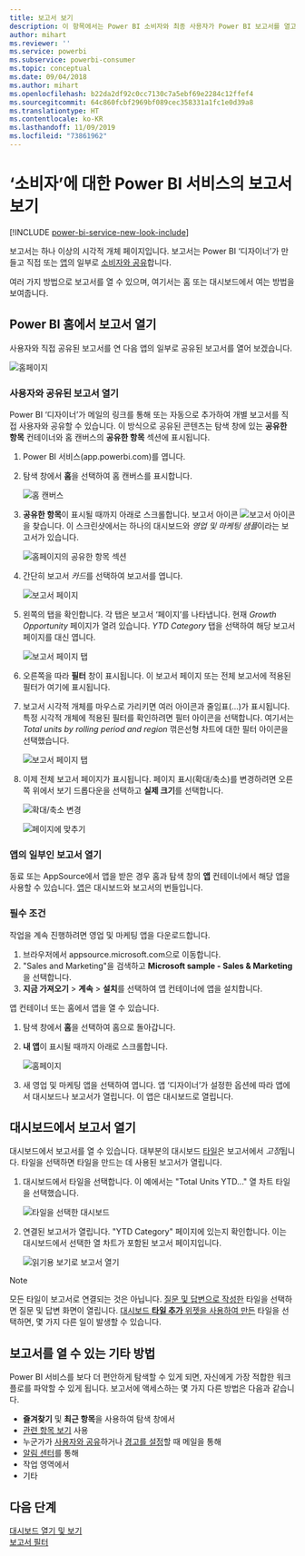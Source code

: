 ```yaml
---
title: 보고서 보기
description: 이 항목에서는 Power BI 소비자와 최종 사용자가 Power BI 보고서를 열고 보아야 하는 내용을 표시합니다.
author: mihart
ms.reviewer: ''
ms.service: powerbi
ms.subservice: powerbi-consumer
ms.topic: conceptual
ms.date: 09/04/2018
ms.author: mihart
ms.openlocfilehash: b22da2df92c0cc7130c7a5ebf69e2284c12ffef4
ms.sourcegitcommit: 64c860fcbf2969bf089cec358331a1fc1e0d39a8
ms.translationtype: HT
ms.contentlocale: ko-KR
ms.lasthandoff: 11/09/2019
ms.locfileid: "73861962"
---
```

# <a name="view-a-report-in-the-power-bi-service-for-consumers"></a>‘소비자’에 대한 Power BI 서비스의 보고서 보기 

[!INCLUDE [power-bi-service-new-look-include](../includes/power-bi-service-new-look-include.md)]

보고서는 하나 이상의 시각적 개체 페이지입니다. 보고서는 Power BI ‘디자이너’가 만들고 직접 또는 [앱](end-user-apps.md)의 일부로 [소비자와 공유](end-user-shared-with-me.md)합니다.   

여러 가지 방법으로 보고서를 열 수 있으며, 여기서는 홈 또는 대시보드에서 여는 방법을 보여줍니다. 

<!-- add art-->


## <a name="open-a-report-from-power-bi-home"></a>Power BI 홈에서 보고서 열기
사용자와 직접 공유된 보고서를 연 다음 앱의 일부로 공유된 보고서를 열어 보겠습니다.

   ![홈페이지](./media/end-user-report-open/power-bi-home-canvas.png)

### <a name="open-a-report-that-has-been-shared-with-you"></a>사용자와 공유된 보고서 열기
Power BI ‘디자이너’가 메일의 링크를 통해 또는 자동으로 추가하여 개별 보고서를 직접 사용자와 공유할 수 있습니다.  이 방식으로 공유된 콘텐츠는 탐색 창에 있는 **공유한 항목** 컨테이너와 홈 캔버스의 **공유한 항목** 섹션에 표시됩니다.

1. Power BI 서비스(app.powerbi.com)를 엽니다.

2. 탐색 창에서 **홈**을 선택하여 홈 캔버스를 표시합니다.  

   ![홈 캔버스](./media/end-user-report-open/power-bi-select-home-new.png)
   
3. **공유한 항목**이 표시될 때까지 아래로 스크롤합니다. 보고서 아이콘 ![보고서 아이콘](./media/end-user-report-open/power-bi-report-icon.png)을 찾습니다. 이 스크린샷에서는 하나의 대시보드와 *영업 및 마케팅 샘플*이라는 보고서가 있습니다. 
   
   ![홈페이지의 공유한 항목 섹션](./media/end-user-report-open/power-bi-shared-new.png)

4. 간단히 보고서 *카드*를 선택하여 보고서를 엽니다.

   ![보고서 페이지](./media/end-user-report-open/power-bi-open.png)

5. 왼쪽의 탭을 확인합니다. 각 탭은 보고서 ‘페이지’를 나타냅니다. 현재 *Growth Opportunity* 페이지가 열려 있습니다. *YTD Category* 탭을 선택하여 해당 보고서 페이지를 대신 엽니다. 


   ![보고서 페이지 탭](./media/end-user-report-open/power-bi-ytd.png)

6. 오른쪽을 따라 **필터** 창이 표시됩니다. 이 보고서 페이지 또는 전체 보고서에 적용된 필터가 여기에 표시됩니다.


7. 보고서 시각적 개체를 마우스로 가리키면 여러 아이콘과 줄임표(...)가 표시됩니다. 특정 시각적 개체에 적용된 필터를 확인하려면 필터 아이콘을 선택합니다. 여기서는 *Total units by rolling period and region* 꺾은선형 차트에 대한 필터 아이콘을 선택했습니다.


   ![보고서 페이지 탭](./media/end-user-report-open/power-bi-visual-filters.png)

6. 이제 전체 보고서 페이지가 표시됩니다. 페이지 표시(확대/축소)를 변경하려면 오른쪽 위에서 보기 드롭다운을 선택하고 **실제 크기**를 선택합니다.

   ![확대/축소 변경](./media/end-user-report-open/power-bi-fit-new.png)

   ![페이지에 맞추기](./media/end-user-report-open/power-bi-actual.png)

### <a name="open-a-report-that-is-part-of-an-app"></a>앱의 일부인 보고서 열기
동료 또는 AppSource에서 앱을 받은 경우 홈과 탐색 창의 **앱** 컨테이너에서 해당 앱을 사용할 수 있습니다. [앱](end-user-apps.md)은 대시보드와 보고서의 번들입니다.

### <a name="prerequisites"></a>필수 조건
작업을 계속 진행하려면 영업 및 마케팅 앱을 다운로드합니다.
1. 브라우저에서 appsource.microsoft.com으로 이동합니다.
1. "Sales and  Marketing"을 검색하고 **Microsoft sample - Sales & Marketing**을 선택합니다.
1. **지금 가져오기** > **계속** > **설치**를 선택하여 앱 컨테이너에 앱을 설치합니다. 

앱 컨테이너 또는 홈에서 앱을 열 수 있습니다.
1. 탐색 창에서 **홈**을 선택하여 홈으로 돌아갑니다.

7. **내 앱**이 표시될 때까지 아래로 스크롤합니다.

   ![홈페이지](./media/end-user-report-open/power-bi-app.png)

8. 새 영업 및 마케팅 앱을 선택하여 엽니다. 앱 ‘디자이너’가 설정한 옵션에 따라 앱에서 대시보드나 보고서가 열립니다.  이 앱은 대시보드로 열립니다.  


## <a name="open-a-report-from-a-dashboard"></a>대시보드에서 보고서 열기
대시보드에서 보고서를 열 수 있습니다. 대부분의 대시보드 [타일](end-user-tiles.md)은 보고서에서 *고정*됩니다. 타일을 선택하면 타일을 만드는 데 사용된 보고서가 열립니다. 

1. 대시보드에서 타일을 선택합니다. 이 예에서는 "Total Units YTD..." 열 차트 타일을 선택했습니다.

    ![타일을 선택한 대시보드](./media/end-user-report-open/power-bi-dashboard.png)

2.  연결된 보고서가 열립니다. "YTD Category" 페이지에 있는지 확인합니다. 이는 대시보드에서 선택한 열 차트가 포함된 보고서 페이지입니다.

    ![읽기용 보기로 보고서 열기](./media/end-user-report-open/power-bi-report-tabs.png)

> [!NOTE]
> 모든 타일이 보고서로 연결되는 것은 아닙니다. [질문 및 답변으로 작성한](end-user-q-and-a.md) 타일을 선택하면 질문 및 답변 화면이 열립니다. [대시보드 **타일 추가** 위젯을 사용하여 만든](../service-dashboard-add-widget.md) 타일을 선택하면, 몇 가지 다른 일이 발생할 수 있습니다.  


##  <a name="still-more-ways-to-open-a-report"></a>보고서를 열 수 있는 기타 방법
Power BI 서비스를 보다 더 편안하게 탐색할 수 있게 되면, 자신에게 가장 적합한 워크플로를 파악할 수 있게 됩니다. 보고서에 액세스하는 몇 가지 다른 방법은 다음과 같습니다.
- **즐겨찾기** 및 **최근 항목**을 사용하여 탐색 창에서    
- [관련 항목 보기](end-user-related.md) 사용    
- 누군가가 [사용자와 공유](../service-share-reports.md)하거나 [경고를 설정](end-user-alerts.md)할 때 메일을 통해    
- [알림 센터](end-user-notification-center.md)를 통해    
- 작업 영역에서
- 기타

## <a name="next-steps"></a>다음 단계
[대시보드 열기 및 보기](end-user-dashboard-open.md)    
[보고서 필터](end-user-report-filter.md)

